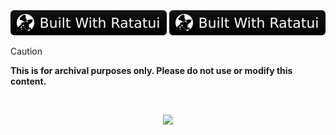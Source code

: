 <img src="https://raw.githubusercontent.com/harilvfs/assets/refs/heads/main/ratatui-badge.svg"/>
<img src="https://raw.githubusercontent.com/harilvfs/assets/refs/heads/main/ratatui-badge.svg"/>


> [!CAUTION]
> **This is for archival purposes only. Please do not use or modify this content.**

<br>

<p align="center">
<a href="https://discord.com/invite/8NJWstnUHd">
<img src="https://invidget.switchblade.xyz/8NJWstnUHd" width="350">
</a>
</p>
